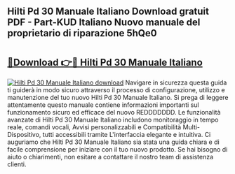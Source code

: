 ## Hilti Pd 30 Manuale Italiano Download gratuit PDF - Part-KUD Italiano Nuovo manuale del proprietario di riparazione 5hQe0

# <h2><a href="http://dfbezl.blite.top/?on=Hilti+Pd+30+Manuale+Italiano">🔗Download 👉🔴 Hilti Pd 30 Manuale Italiano</a></h2>

[![Hilti Pd 30 Manuale Italiano download](https://i.imgur.com/lujVjoI.png)](http://dfbezl.blite.top/?on=Hilti+Pd+30+Manuale+Italiano)
Navigare in sicurezza questa guida ti guiderà in modo sicuro attraverso il processo di configurazione, utilizzo e manutenzione del tuo nuovo Hilti Pd 30 Manuale Italiano. Si prega di leggere attentamente questo manuale contiene informazioni importanti sul funzionamento sicuro ed efficace del nuovo REDDDDDDD. Le funzionalità avanzate di Hilti Pd 30 Manuale Italiano includono monitoraggio in tempo reale, comandi vocali, Avvisi personalizzabili e Compatibilità Multi-Dispositivo, tutti accessibili tramite L'interfaccia elegante e intuitiva. Ci auguriamo che Hilti Pd 30 Manuale Italiano sia stata una guida chiara e di facile comprensione per iniziare con il tuo nuovo prodotto. Se hai bisogno di aiuto o chiarimenti, non esitare a contattare il nostro team di assistenza clienti.
